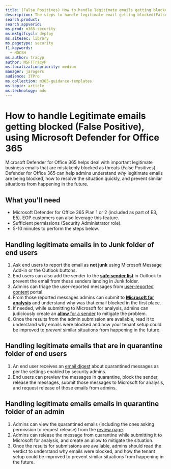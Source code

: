 ```yaml
---
title: (False Positives) How to handle legitimate emails getting blocked from delivery using Microsoft Defender for Office 365
description: The steps to handle legitimate email getting blocked(False Positive) by Microsoft Defender for Office 365 in order to prevent lose of business. 
search.product: 
search.appverid: 
ms.prod: m365-security
ms.mktglfcycl: deploy
ms.sitesec: library
ms.pagetype: security
f1.keywords: 
  - NOCSH
ms.author: tracyp
author: MSFTTracyP
ms.localizationpriority: medium
manager: jarogers
audience: ITPro
ms.collection: m365-guidance-templates
ms.topic: article
ms.technology: mdo
---
```


# How to handle Legitimate emails getting blocked (False Positive), using Microsoft Defender for Office 365

Microsoft Defender for Office 365 helps deal with important legitimate business emails that are mistakenly blocked as threats (False Positives). Defender for Office 365 can help admins understand *why* legitimate emails are being blocked, how to resolve the situation quickly, and prevent similar situations from happening in the future.

## What you'll need

- Microsoft Defender for Office 365 Plan 1 or 2 (included as part of E3, E5). EOP customers can also leverage this feature.
- Sufficient permissions (Security Administrator role).
- 5-10 minutes to perform the steps below.

## Handling legitimate emails in to Junk folder of end users

1. Ask end users to report the email as **not junk** using Microsoft Message Add-in or the Outlook buttons.
2. End users can also add the sender to the [**safe sender list**](https://support.microsoft.com/en-us/office/safe-senders-in-outlook-com-470d4ee6-e3b6-402b-8cd9-a6f00eda7339) in Outlook to prevent the email from these senders landing in Junk folder.
3. Admins can triage the user-reported messages from [user-reported content](/microsoft-365/security/office-365-security/admin-submission?view=o365-worldwide#view-user-submissions-to-microsoft) portal.
4. From those reported messages admins can submit to [**Microsoft for analysis**](/microsoft-365/security/office-365-security/admin-submission?view=o365-worldwide#notify-users-from-within-the-portal) and understand why was that email blocked in the first place.
5. If needed, while submitting to Microsoft for analysis, admins can judiciously create an [**allow** for a sender](/microsoft-365/security/office-365-security/manage-tenant-allows?view=o365-worldwide#add-sender-allows-using-the-submissions-portal) to mitigate the problem.
6. Once the results from the admin submission are available, read it to understand why emails were blocked and how your tenant setup could be improved to *prevent* similar situations from happening in the future.

## Handling legitimate emails that are in quarantine folder of end users

1. An end user receives an [email digest](/microsoft-365/security/office-365-security/use-spam-notifications-to-release-and-report-quarantined-messages?view=o365-worldwide) about quarantined messages as per the settings enabled by security admins.
2. End users can preview the messages in quarantine, block the sender, release the messages, submit those messages to Microsoft for analysis, and request release of those emails from admins.

## Handling legitimate emails emails in quarantine folder of an admin

1. Admins can view the quarantined emails (including the ones asking permission to request release) from the [review page](/microsoft-365/security/office-365-security/manage-quarantined-messages-and-files?view=o365-worldwide).
2. Admins can release the message from quarantine while submitting it to Microsoft for analysis, and create an allow to mitigate the situation.
3. Once the results for submissions are available, admins should read the verdict to understand why emails were blocked, and how the tenant setup could be improved to prevent similar situations from happening in the future.